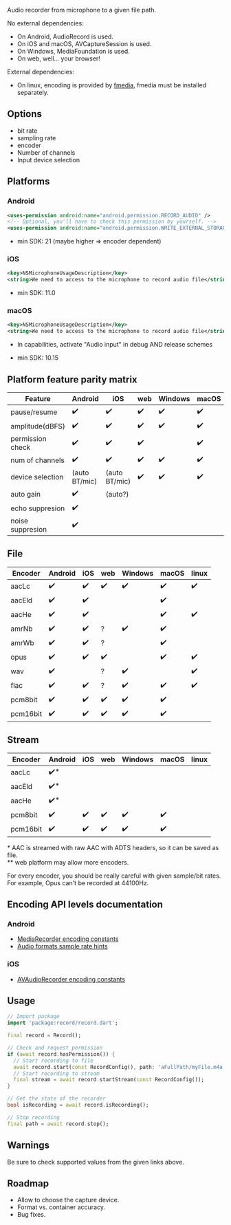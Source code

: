 Audio recorder from microphone to a given file path.  

No external dependencies:

- On Android, AudioRecord is used.  
- On iOS and macOS, AVCaptureSession is used.  
- On Windows, MediaFoundation is used.
- On web, well... your browser!

External dependencies:
- On linux, encoding is provided by [fmedia](https://stsaz.github.io/fmedia/), fmedia must be installed separately.

## Options
- bit rate
- sampling rate
- encoder
- Number of channels
- Input device selection

## Platforms

### Android
```xml
<uses-permission android:name="android.permission.RECORD_AUDIO" />
<!-- Optional, you'll have to check this permission by yourself. -->
<uses-permission android:name="android.permission.WRITE_EXTERNAL_STORAGE" />
```
- min SDK: 21 (maybe higher => encoder dependent)

### iOS
```xml
<key>NSMicrophoneUsageDescription</key>
<string>We need to access to the microphone to record audio file</string>
```
- min SDK: 11.0

### macOS
```xml
<key>NSMicrophoneUsageDescription</key>
<string>We need to access to the microphone to record audio file</string>
```

- In capabilities, activate "Audio input" in debug AND release schemes

- min SDK: 10.15

## Platform feature parity matrix
| Feature          | Android        | iOS             | web     | Windows    | macOS  | linux
|------------------|----------------|-----------------|---------|------------|-------|-----------
| pause/resume     | ✔️             |   ✔️           | ✔️     |      ✔️    | ✔️    |  ✔️
| amplitude(dBFS)  | ✔️             |   ✔️           |  ✔️     |    ✔️     |  ✔️   |
| permission check | ✔️             |   ✔️           |  ✔️    |            |  ✔️   |
| num of channels  | ✔️             |   ✔️           |  ✔️    |    ✔️      |  ✔️   |  ✔️
| device selection | (auto BT/mic)  | (auto BT/mic)   |  ✔️    |    ✔️      |  ✔️   |  ✔️
| auto gain        | ✔️             | (auto?)         |         |            |       |  
| echo suppresion  | ✔️             |                 |         |            |       |  
| noise suppresion | ✔️             |                 |         |            |       |  

## File
| Encoder         | Android        | iOS     | web     | Windows | macOS   | linux
|-----------------|----------------|---------|---------|---------|---------|---------
| aacLc           | ✔️            |   ✔️    |  ✔️     |   ✔️    |  ✔️    |  ✔️ 
| aacEld          | ✔️            |   ✔️    |        |         |  ✔️    | 
| aacHe           | ✔️            |   ✔️    |        |         |  ✔️    |  ✔️ 
| amrNb           | ✔️            |   ✔️    |  ?      |   ✔️    |  ✔️    |  
| amrWb           | ✔️            |   ✔️    |  ?      |          |  ✔️   |  
| opus            | ✔️            |   ✔️    |  ✔️      |         |  ✔️    |  ✔️ 
| wav             |  ✔️           |         |   ?     |    ✔️    |        |   ✔️ 
| flac            |  ✔️           |    ✔️    |  ?      |  ✔️     |   ✔️  |   ✔️
| pcm8bit         | ✔️            |   ✔️    |  ✔️      |    ✔️   |  ✔️   |  
| pcm16bit        | ✔️            |   ✔️    |  ✔️      |   ✔️    |  ✔️   |  

## Stream
| Encoder         | Android    | iOS     | web     | Windows | macOS   | linux
|-----------------|------------|---------|---------|---------|---------|---------
| aacLc           | ✔️*        |       |          |         |         |  
| aacEld          | ✔️*        |       |          |         |         | 
| aacHe           | ✔️*        |       |          |         |         |  
| pcm8bit         | ✔️        |  ✔️    |   ✔️    |   ✔️    |  ✔️     |  
| pcm16bit        | ✔️        |  ✔️    |   ✔️    |  ✔️     | ✔️     |  

\* AAC is streamed with raw AAC with ADTS headers, so it can be saved as file.  
** web platform may allow more encoders.  


For every encoder, you should be really careful with given sample/bit rates.  
For example, Opus can't be recorded at 44100Hz.

## Encoding API levels documentation
### Android
* [MediaRecorder encoding constants](https://developer.android.com/reference/android/media/MediaRecorder.AudioEncoder)
* [Audio formats sample rate hints](https://developer.android.com/guide/topics/media/media-formats#audio-formats)

### iOS
* [AVAudioRecorder encoding constants](https://developer.apple.com/documentation/coreaudiotypes/coreaudiotype_constants/1572096-audio_data_format_identifiers)

## Usage
```dart
// Import package
import 'package:record/record.dart';

final record = Record();

// Check and request permission
if (await record.hasPermission()) {
  // Start recording to file
  await record.start(const RecordConfig(), path: 'aFullPath/myFile.m4a');
  // Start recording to stream
  final stream = await record.startStream(const RecordConfig());
}

// Get the state of the recorder
bool isRecording = await record.isRecording();

// Stop recording
final path = await record.stop();
```

## Warnings
Be sure to check supported values from the given links above.

## Roadmap
- Allow to choose the capture device.
- Format vs. container accuracy.
- Bug fixes.